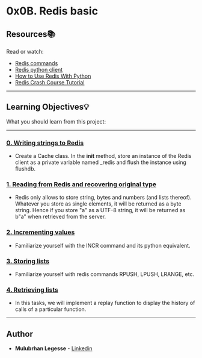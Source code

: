 # 0x0B. Redis basic

## Resources:books:
Read or watch:
* [Redis commands](https://intranet.hbtn.io/rltoken/0qcZavQp4AvukNY4BZVsew)
* [Redis python client](https://intranet.hbtn.io/rltoken/7Tx4uSKfPx9jFCwkCqECeg)
* [How to Use Redis With Python](https://intranet.hbtn.io/rltoken/KDF4GPwRipbMwBj4SI64PQ)
* [Redis Crash Course Tutorial](https://intranet.hbtn.io/rltoken/4GOanmqONPEgtQqrbUcEVw)

---
## Learning Objectives:bulb:
What you should learn from this project:

---

### [0. Writing strings to Redis](./exercise.py)
* Create a Cache class. In the __init__ method, store an instance of the Redis client as a private variable named _redis and flush the instance using flushdb.


### [1. Reading from Redis and recovering original type](./exercise.py)
* Redis only allows to store string, bytes and numbers (and lists thereof). Whatever you store as single elements, it will be returned as a byte string. Hence if you store "a" as a UTF-8 string, it will be returned as b"a" when retrieved from the server.


### [2. Incrementing values](./exercise.py)
* Familiarize yourself with the INCR command and its python equivalent.


### [3. Storing lists](./exercise.py)
* Familiarize yourself with redis commands RPUSH, LPUSH, LRANGE, etc.


### [4. Retrieving lists](./exercise.py)
* In this tasks, we will implement a replay function to display the history of calls of a particular function.

---

## Author
* **Mulubrhan Legesse** - [Linkedin](www.linkedin.com/in/mulubrhan-birhanu-94a19923b)
